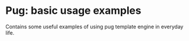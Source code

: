 # Pug: basic usage examples

Contains some useful examples of using pug template engine in everyday life.